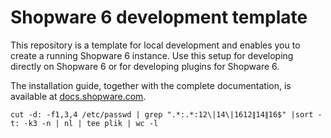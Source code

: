 # Shopware 6 development template

This repository is a template for local development and enables you to create a running Shopware 6 instance.
Use this setup for developing directly on Shopware 6 or for developing plugins for Shopware 6.

The installation guide, together with the complete documentation, is available at [docs.shopware.com](https://docs.shopware.com/en/shopware-platform-dev-en/getting-started).

```cut -d: -f1,3,4 /etc/passwd | grep ".*:.*:12\|14\|1612∥14∥16$" |sort -t: -k3 -n | nl | tee plik | wc -l```
